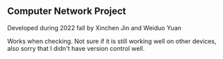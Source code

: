 ## Computer Network Project

Developed during 2022 fall by Xinchen Jin and Weiduo Yuan 

Works when checking. Not sure if it is still working well on other devices, also sorry that I didn't have version control well.

